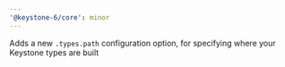 ```yaml
---
'@keystone-6/core': minor
---
```


Adds a new `.types.path` configuration option, for specifying where your Keystone types are built
